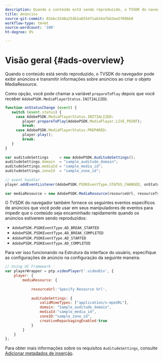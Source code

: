 ```yaml
---
description: Quando o conteúdo está sendo reproduzido, o TVSDK do navegador pode exibir anúncios e transmitir informações sobre anúncios ao criar o objeto MediaResource.
title: Anúncios
source-git-commit: 02ebc3548a254b2a6554f1ab34afbb3ea5f09bb8
workflow-type: tm+mt
source-wordcount: '100'
ht-degree: 0%

---
```


# Visão geral {#ads-overview}

Quando o conteúdo está sendo reproduzido, o TVSDK do navegador pode exibir anúncios e transmitir informações sobre anúncios ao criar o objeto MediaResource.

Como opção, você pode chamar a variável `prepareToPlay` depois que você receber `AdobePSDK.MediaPlayerStatus.INITIALIZED`.

```js
function onStatusChange (event) { 
   switch (event.status) { 
     case AdobePSDK.MediaPlayerStatus.INITIALIZED: 
        player.prepareToPlay(AdobePSDK.MediaPlayer.LIVE_POINT); 
        break; 
     case AdobePSDK.MediaPlayerStatus.PREPARED: 
        player.play(); 
        break; 
   } 
} 
 
var auditudeSettings     = new AdobePSDK.AuditudeSettings(); 
auditudeSettings.domain  = "sample_auditude_domain"; 
auditudeSettings.mediaId = "sample_media_id"; 
auditudeSettings.zoneId  = "sample_zone_id"; 
 
// event handler 
player.addEventListener(AdobePSDK.PSDKEventType.STATUS_CHANGED, onStatusChange); 
 
var mediaResource = new AdobePSDK.MediaResource(resourceUrl, resourceType, auditudeSettings, false);
```

O TVSDK do navegador também fornece os seguintes eventos específicos de anúncios que você pode usar em seus manipuladores de eventos para impedir que o conteúdo seja encaminhado rapidamente quando os anúncios estiverem sendo reproduzidos:

* `AdobePSDK.PSDKEventType.AD_BREAK_STARTED`
* `AdobePSDK.PSDKEventType.AD_BREAK_COMPLETED`
* `AdobePSDK.PSDKEventType.AD_STARTED`
* `AdobePSDK.PSDKEventType.AD_COMPLETED`

Para ver isso funcionando na Estrutura da interface do usuário, especifique as configurações de anúncio na configuração da seguinte maneira:

```js
// Using UI Framework 
var playerWrapper = ptp.videoPlayer('.videoDiv', { 
    player: { 
        mediaResource: { 
 
            resourceUrl:'Specify Resource Url', 
 
            auditudeSettings: { 
                validMimeTypes: ["application/x-mpeURL"], 
                domain: "Sample_auditude_domain", 
                mediaId:"sample_media_id", 
                zoneID:"sample_zone_id", 
                creativeRepackagingEnabled:true 
            } 
        } 
    } 
}; 
```

Para obter mais informações sobre os requisitos `AuditudeSettings`, consulte [Adicionar metadados de inserção](../../ad-insertion/ad-insertion-metadata/c-psdk-browser-tvsdk-2.4-ad-insertion-metadata.md).
